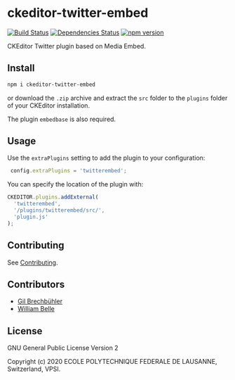 ckeditor-twitter-embed
======================

[![Build Status][travis-image]][travis-url]
[![Dependencies Status][daviddm-image]][daviddm-url]
[![npm version][npm-image]][npm-url]

CKEditor Twitter plugin based on Media Embed.

Install
-------

```bash
npm i ckeditor-twitter-embed
```

or download the `.zip` archive and extract the `src` folder to the `plugins`
folder of your CKEditor installation. 

The plugin `embedbase` is also required.

Usage
-----

Use the `extraPlugins` setting to add the plugin to your configuration:

```js
 config.extraPlugins = 'twitterembed';
```

You can specify the location of the plugin with:

```js
CKEDITOR.plugins.addExternal(
  'twitterembed',
  '/plugins/twitterembed/src/',
  'plugin.js'
);
```

Contributing
------------

See [Contributing](CONTRIBUTING.md).

Contributors
------------

* [Gil Brechbühler](https://github.com/gilbrechbuhler)
* [William Belle](https://github.com/williambelle)

License
-------

GNU General Public License Version 2

Copyright (c) 2020 ECOLE POLYTECHNIQUE FEDERALE DE LAUSANNE, Switzerland, VPSI.

[travis-image]: https://travis-ci.org/epfl-si/ckeditor-twitter-embed.svg?branch=master
[travis-url]: https://travis-ci.org/epfl-si/ckeditor-twitter-embed
[daviddm-image]: https://david-dm.org/epfl-si/ckeditor-twitter-embed/status.svg
[daviddm-url]: https://david-dm.org/epfl-si/ckeditor-twitter-embed
[npm-image]: https://img.shields.io/npm/v/ckeditor-twitter-embed.svg
[npm-url]: https://www.npmjs.com/package/ckeditor-twitter-embed

